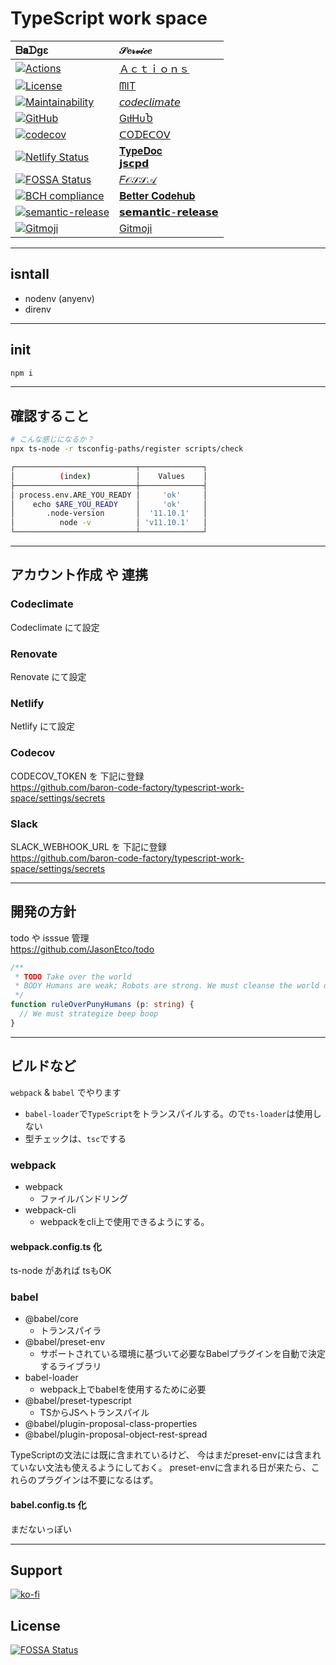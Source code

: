 # TypeScript work space

|  ᗷ𝐚ᗪgε | 𝒮𝑒𝓇𝓋𝒾𝒸𝑒 |
|:--------|:------|
|[![Actions](https://github.com/baron-code-factory/typescript-work-space/workflows/Node%20CI/badge.svg)](https://github.com/baron-code-factory/typescript-work-space/actions?workflow=Node+CI)|[Ａｃｔｉｏｎｓ](https://github.com/baron-code-factory/typescript-work-space/actions)
|[![License](https://img.shields.io/github/license/baron-code-factory/typescript-work-space?style=for-the-badge&logo=appveyor)](https://github.com/baron-code-factory/typescript-work-space/blob/master/LICENSE)|[ᗰIT](https://github.com/baron-code-factory/typescript-work-space/blob/master/LICENSE)
|[![Maintainability](https://api.codeclimate.com/v1/badges/f43a6023f2def572942c/maintainability)](https://codeclimate.com/github/baron-code-factory/typescript-work-space/maintainability)|[𝘤𝘰𝘥𝘦𝘤𝘭𝘪𝘮𝘢𝘵𝘦](https://codeclimate.com/github/baron-code-factory/typescript-work-space)
|[![GitHub](https://img.shields.io/badge/(%E3%81%A3%E2%97%94%E2%97%A1%E2%97%94)%E3%81%A3%20%E2%99%A5%20GitHub%20%E2%99%A5-%F0%9F%8D%BA%F0%9F%8D%BA%F0%9F%8D%BA-brightgreen?style=for-the-badge&logo=appveyor)](https://github.com/baronTommy)|[GιƚHυႦ](https://github.com/baronTommy)
|[![codecov](https://codecov.io/gh/baron-code-factory/typescript-work-space/branch/master/graph/badge.svg)](https://codecov.io/gh/baron-code-factory/typescript-work-space)|[ᑕOᗪEᑕOᐯ](https://codecov.io/gh/baron-code-factory/typescript-work-space)
|[![Netlify Status](https://api.netlify.com/api/v1/badges/9ac9d26b-1886-4f56-9ae6-2fa77789c77e/deploy-status)](https://app.netlify.com/sites/naughty-mayer-acdfab/deploys)|[𝐓𝐲𝐩𝐞𝐃𝐨𝐜](https://naughty-mayer-acdfab.netlify.com/typedoc/)<br>[𝗷𝘀𝗰𝗽𝗱](https://naughty-mayer-acdfab.netlify.com/jscpd/jscpd-report.html)
|[![FOSSA Status](https://app.fossa.com/api/projects/git%2Bgithub.com%2Fbaron-code-factory%2Ftypescript-work-space.svg?type=small)](https://app.fossa.com/projects/git%2Bgithub.com%2Fbaron-code-factory%2Ftypescript-work-space?ref=badge_small)|[𝐹𝒪𝒮𝒮𝒜](https://app.fossa.com/projects/git%2Bgithub.com%2Fbaron-code-factory%2Ftypescript-work-space/refs/branch/master/f014046d58177db2f863661167d05e17dd64ceac/preview)|
|[![BCH compliance](https://bettercodehub.com/edge/badge/baron-code-factory/typescript-work-space?branch=master)](https://bettercodehub.com/)|[𝐁𝐞𝐭𝐭𝐞𝐫 𝐂𝐨𝐝𝐞𝐡𝐮𝐛](https://bettercodehub.com)
|[![semantic-release](https://img.shields.io/badge/%20%20%F0%9F%93%A6%F0%9F%9A%80-semantic--release-e10079.svg)](https://github.com/baron-code-factory/typescript-work-space/releases)|[𝘀𝗲𝗺𝗮𝗻𝘁𝗶𝗰-𝗿𝗲𝗹𝗲𝗮𝘀𝗲](https://github.com/baron-code-factory/typescript-work-space/releases)|
|[![Gitmoji](https://img.shields.io/badge/gitmoji-%20😜%20😍-FFDD67.svg?style=flat-square)](https://gitmoji.carloscuesta.me/)|[Gitmoji](https://gitmoji.carloscuesta.me)|

---

## isntall
- nodenv (anyenv)
- direnv

---

## init
```bash
npm i
```

---


## 確認すること

```bash
# こんな感じになるか？
npx ts-node -r tsconfig-paths/register scripts/check

┌───────────────────────────┬──────────────┐
│          (index)          │    Values    │
├───────────────────────────┼──────────────┤
│ process.env.ARE_YOU_READY │     'ok'     │
│    echo $ARE_YOU_READY    │     'ok'     │
│       .node-version       │  '11.10.1'   │
│          node -v          │ 'v11.10.1'   │
└───────────────────────────┴──────────────┘
```

---

## アカウント作成 や 連携

### Codeclimate
Codeclimate にて設定

### Renovate
Renovate にて設定

### Netlify
Netlify にて設定

### Codecov
CODECOV_TOKEN を 下記に登録  
https://github.com/baron-code-factory/typescript-work-space/settings/secrets  

### Slack
SLACK_WEBHOOK_URL を 下記に登録  
https://github.com/baron-code-factory/typescript-work-space/settings/secrets  

---
## 開発の方針
todo や isssue 管理  
https://github.com/JasonEtco/todo
```ts
/**
 * TODO Take over the world
 * BODY Humans are weak; Robots are strong. We must cleanse the world of the virus that is humanity.
 */
function ruleOverPunyHumans (p: string) {
  // We must strategize beep boop
}
```

---

## ビルドなど
`webpack` & `babel` でやります

- `babel-loader`で`TypeScript`をトランスパイルする。ので`ts-loader`は使用しない
- 型チェックは、`tsc`でする

### webpack
- webpack
    - ファイルバンドリング
- webpack-cli
    - webpackをcli上で使用できるようにする。

#### webpack.config.ts 化
ts-node があれば tsもOK

### babel
- @babel/core
    - トランスパイラ
- @babel/preset-env
    - サポートされている環境に基づいて必要なBabelプラグインを自動で決定するライブラリ
- babel-loader
    - webpack上でbabelを使用するために必要
- @babel/preset-typescript
    - TSからJSへトランスパイル
- @babel/plugin-proposal-class-properties
- @babel/plugin-proposal-object-rest-spread

TypeScriptの文法には既に含まれているけど、
今はまだpreset-envには含まれていない文法も使えるようにしておく。
preset-envに含まれる日が来たら、これらのプラグインは不要になるはず。

#### babel.config.ts 化

まだないっぽい

---

## Support

[![ko-fi](https://www.ko-fi.com/img/githubbutton_sm.svg)](https://ko-fi.com/P5P4150S5)

## License

[![FOSSA Status](https://app.fossa.com/api/projects/git%2Bgithub.com%2Fbaron-code-factory%2Ftypescript-work-space.svg?type=large)](https://app.fossa.com/projects/git%2Bgithub.com%2Fbaron-code-factory%2Ftypescript-work-space?ref=badge_large)

